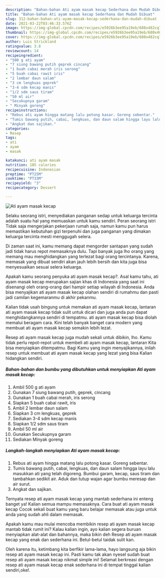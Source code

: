 ```yaml
---
description: "Bahan-bahan Ati ayam masak kecap Sederhana dan Mudah Dibuat"
title: "Bahan-bahan Ati ayam masak kecap Sederhana dan Mudah Dibuat"
slug: 312-bahan-bahan-ati-ayam-masak-kecap-sederhana-dan-mudah-dibuat
date: 2021-03-22T03:46:33.576Z
image: https://img-global.cpcdn.com/recipes/e5926b3ee95a19eb/680x482cq70/ati-ayam-masak-kecap-foto-resep-utama.jpg
thumbnail: https://img-global.cpcdn.com/recipes/e5926b3ee95a19eb/680x482cq70/ati-ayam-masak-kecap-foto-resep-utama.jpg
cover: https://img-global.cpcdn.com/recipes/e5926b3ee95a19eb/680x482cq70/ati-ayam-masak-kecap-foto-resep-utama.jpg
author: Luis Strickland
ratingvalue: 3.8
reviewcount: 14
recipeingredient:
- "500 g ati ayam"
- "7 siung bawang putih geprek cincang"
- "1 buah cabai merah iris serong"
- "5 buah cabai rawit iris"
- "2 lembar daun salam"
- "3 cm lengkuas geprek"
- "3-4 sdm kecap manis"
- "1/2 sdm saus tiram"
- "50 ml air"
- "Secukupnya garam"
- " Minyak goreng"
recipeinstructions:
- "Rebus ati ayam hingga matang lalu potong kasar. Goreng sebentar."
- "Tumis bawang putih, cabai, lengkuas, dan daun salam hingga layu lalu masukkan ati yang telah digoreng. Bumbui garam, kecap, saus tiram dan tambahkan sedikit air. Aduk dan tutup wajan agar bumbu meresap dan air surut."
- "Angkat dan sajikan."
categories:
- Resep
tags:
- ati
- ayam
- masak

katakunci: ati ayam masak 
nutrition: 185 calories
recipecuisine: Indonesian
preptime: "PT25M"
cooktime: "PT33M"
recipeyield: "3"
recipecategory: Dessert

---
```



![Ati ayam masak kecap](https://img-global.cpcdn.com/recipes/e5926b3ee95a19eb/680x482cq70/ati-ayam-masak-kecap-foto-resep-utama.jpg)

Selaku seorang istri, menyediakan panganan sedap untuk keluarga tercinta adalah suatu hal yang memuaskan untuk kamu sendiri. Peran seorang istri Tidak saja mengerjakan pekerjaan rumah saja, namun kamu pun harus memastikan kebutuhan gizi terpenuhi dan juga panganan yang dimakan keluarga tercinta mesti menggugah selera.

Di zaman  saat ini, kamu memang dapat mengorder santapan yang sudah jadi tidak harus repot memasaknya dulu. Tapi banyak juga lho orang yang memang mau menghidangkan yang terlezat bagi orang tercintanya. Karena, memasak yang dibuat sendiri akan jauh lebih bersih dan kita juga bisa menyesuaikan sesuai selera keluarga. 



Apakah kamu seorang penyuka ati ayam masak kecap?. Asal kamu tahu, ati ayam masak kecap merupakan sajian khas di Indonesia yang saat ini disenangi oleh orang-orang dari hampir setiap wilayah di Indonesia. Anda bisa menyajikan ati ayam masak kecap olahan sendiri di rumahmu dan pasti jadi camilan kegemaranmu di akhir pekanmu.

Kalian tidak usah bingung untuk memakan ati ayam masak kecap, lantaran ati ayam masak kecap tidak sulit untuk dicari dan juga anda pun dapat menghidangkannya sendiri di tempatmu. ati ayam masak kecap bisa diolah memalui beragam cara. Kini telah banyak banget cara modern yang membuat ati ayam masak kecap semakin lebih lezat.

Resep ati ayam masak kecap juga mudah sekali untuk dibikin, lho. Kamu tidak perlu repot-repot untuk membeli ati ayam masak kecap, lantaran Kita bisa menyiapkan ditempatmu. Bagi Kamu yang ingin menyajikannya, inilah resep untuk membuat ati ayam masak kecap yang lezat yang bisa Kalian hidangkan sendiri.

<!--inarticleads1-->

##### Bahan-bahan dan bumbu yang dibutuhkan untuk menyiapkan Ati ayam masak kecap:

1. Ambil 500 g ati ayam
1. Gunakan 7 siung bawang putih, geprek, cincang
1. Gunakan 1 buah cabai merah, iris serong
1. Siapkan 5 buah cabai rawit, iris
1. Ambil 2 lembar daun salam
1. Siapkan 3 cm lengkuas, geprek
1. Sediakan 3-4 sdm kecap manis
1. Siapkan 1/2 sdm saus tiram
1. Ambil 50 ml air
1. Gunakan Secukupnya garam
1. Sediakan  Minyak goreng




<!--inarticleads2-->

##### Langkah-langkah menyiapkan Ati ayam masak kecap:

1. Rebus ati ayam hingga matang lalu potong kasar. Goreng sebentar.
1. Tumis bawang putih, cabai, lengkuas, dan daun salam hingga layu lalu masukkan ati yang telah digoreng. Bumbui garam, kecap, saus tiram dan tambahkan sedikit air. Aduk dan tutup wajan agar bumbu meresap dan air surut.
1. Angkat dan sajikan.




Ternyata resep ati ayam masak kecap yang mantab sederhana ini enteng banget ya! Kalian semua mampu memasaknya. Cara buat ati ayam masak kecap Cocok sekali buat kamu yang baru belajar memasak atau juga untuk anda yang sudah ahli dalam memasak.

Apakah kamu mau mulai mencoba membikin resep ati ayam masak kecap mantab tidak rumit ini? Kalau kalian ingin, ayo kalian segera buruan menyiapkan alat-alat dan bahannya, maka bikin deh Resep ati ayam masak kecap yang enak dan sederhana ini. Betul-betul taidak sulit kan. 

Oleh karena itu, ketimbang kita berfikir lama-lama, hayo langsung aja bikin resep ati ayam masak kecap ini. Pasti kamu tak akan nyesel sudah buat resep ati ayam masak kecap nikmat simple ini! Selamat berkreasi dengan resep ati ayam masak kecap enak sederhana ini di tempat tinggal kalian sendiri,oke!.

